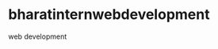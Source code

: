 # bharatinternwebdevelopment
web development
<!DOCTYPE html>
<html>
<head>
    <meta http-equiv="X-UA-Compatible" content="IE=edge">
<meta name="viewport" content="width=device-width, initial-scale=1.0">
<link rel="stylesheet" href="./styles.css">
<link rel="preconnect" href="https://fonts.googleapis.com">
<link rel="preconnect" href="https://fonts.gstatic.com" crossorigin>
<link rel="preconnect" href="https://fonts.googleapis.com">
<link rel="preconnect" href="https://fonts.gstatic.com" crossorigin>
<link href="https://fonts.googleapis.com/css2?family=Lato:wght@100;400;700&family=Poppins:wght@200&display=swap"
rel="stylesheet">
<link href="https://fonts.googleapis.com/css2?family=Poppins:wght@200&display=swap" rel="stylesheet">
<title>Portfolio</title>
</head>
<body>
</body>
</html>

